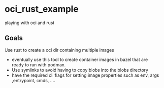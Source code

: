 # oci_rust_example
playing with oci and rust

## Goals
Use rust to create a oci dir containing multiple images
* eventually use this tool to create container images in bazel that are ready to run with podman.
* Use symlinks to avoid having to copy blobs into the blobs directory
* have the required cli flags for setting image properties such as env, args ,entrypoint, cmds, .... 
